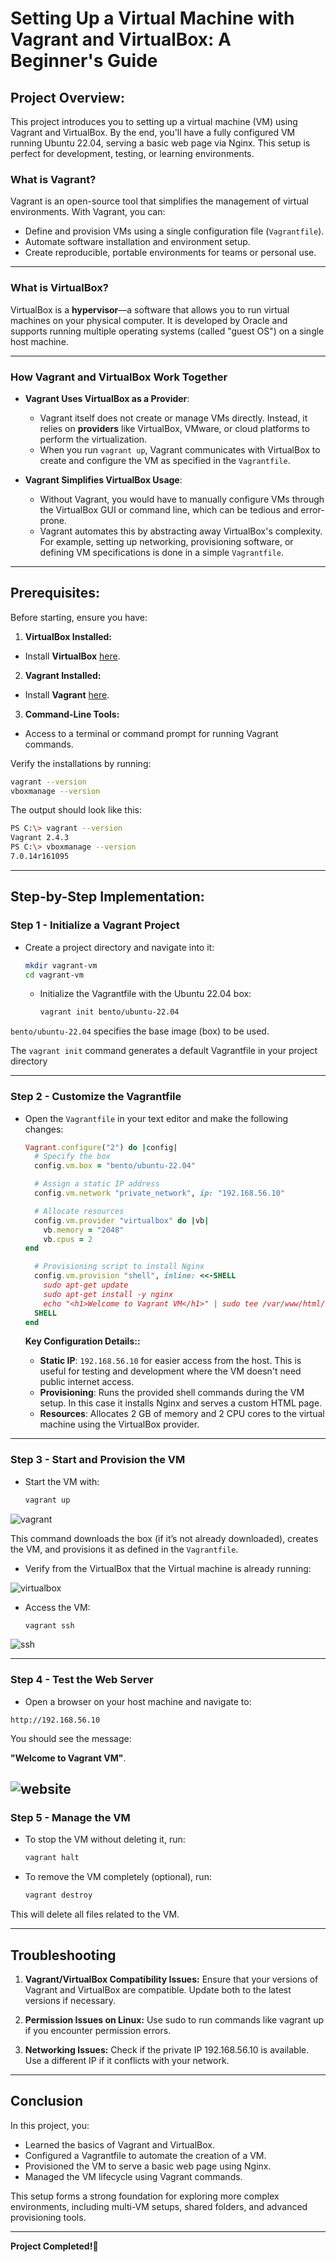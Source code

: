 # Setting Up a Virtual Machine with Vagrant and VirtualBox: A Beginner's Guide

## Project Overview:

This project introduces you to setting up a virtual machine (VM) using Vagrant and VirtualBox. By the end, you'll have a fully configured VM running Ubuntu 22.04, serving a basic web page via Nginx. This setup is perfect for development, testing, or learning environments.

### **What is Vagrant?**

Vagrant is an open-source tool that simplifies the management of virtual environments. With Vagrant, you can:

- Define and provision VMs using a single configuration file (`Vagrantfile`).
- Automate software installation and environment setup.
- Create reproducible, portable environments for teams or personal use.

---

### **What is VirtualBox?**
VirtualBox is a **hypervisor**—a software that allows you to run virtual machines on your physical computer. It is developed by Oracle and supports running multiple operating systems (called "guest OS") on a single host machine.

---

### **How Vagrant and VirtualBox Work Together**
- **Vagrant Uses VirtualBox as a Provider**:
    - Vagrant itself does not create or manage VMs directly. Instead, it relies on **providers** like VirtualBox, VMware, or cloud platforms to perform the virtualization.
    - When you run `vagrant up`, Vagrant communicates with VirtualBox to create and configure the VM as specified in the `Vagrantfile`.

- **Vagrant Simplifies VirtualBox Usage**:
    - Without Vagrant, you would have to manually configure VMs through the VirtualBox GUI or command line, which can be tedious and error-prone.
    - Vagrant automates this by abstracting away VirtualBox's complexity. For example, setting up networking, provisioning software, or defining VM specifications is done in a simple `Vagrantfile`.
---

## Prerequisites:
Before starting, ensure you have:

1. **VirtualBox Installed:**
  - Install **VirtualBox** [here](https://www.virtualbox.org/).

2. **Vagrant Installed:**
  - Install **Vagrant** [here](https://developer.hashicorp.com/vagrant/install).

3. **Command-Line Tools:**
- Access to a terminal or command prompt for running Vagrant commands.

Verify the installations by running:

   ```bash
   vagrant --version
   vboxmanage --version
   ```

The output should look like this:

```bash
PS C:\> vagrant --version
Vagrant 2.4.3
PS C:\> vboxmanage --version
7.0.14r161095
```
---

## Step-by-Step Implementation:


### Step 1 - Initialize a Vagrant Project

- Create a project directory and navigate into it:

    ```bash
    mkdir vagrant-vm
    cd vagrant-vm
    ```

  - Initialize the Vagrantfile with the Ubuntu 22.04 box:
    ```bash
    vagrant init bento/ubuntu-22.04
    ```
`bento/ubuntu-22.04` specifies the base image (box) to be used.

The `vagrant init` command generates a default Vagrantfile in your project directory

---

### Step 2 - Customize the Vagrantfile

- Open the `Vagrantfile` in your text editor and make the following changes:

   ```ruby
   Vagrant.configure("2") do |config|
     # Specify the box
     config.vm.box = "bento/ubuntu-22.04"

     # Assign a static IP address
     config.vm.network "private_network", ip: "192.168.56.10"
   
     # Allocate resources
     config.vm.provider "virtualbox" do |vb|
       vb.memory = "2048"
       vb.cpus = 2
   end

     # Provisioning script to install Nginx
     config.vm.provision "shell", inline: <<-SHELL
       sudo apt-get update
       sudo apt-get install -y nginx
       echo "<h1>Welcome to Vagrant VM</h1>" | sudo tee /var/www/html/index.html
     SHELL
   end
   ```

   **Key Configuration Details::**
  - **Static IP**: `192.168.56.10` for easier access from the host. This is useful for testing and development where the VM doesn't need public internet access.
  - **Provisioning**: Runs the provided shell commands during the VM setup. In this case it installs Nginx and serves a custom HTML page.
  - **Resources**: Allocates 2 GB of memory and 2 CPU cores to the virtual machine using the VirtualBox provider.

---

### Step 3 - Start and Provision the VM

- Start the VM with:

    ```bash
    vagrant up
    ```
![vagrant](images/vagrantup.png)

This command downloads the box (if it’s not already downloaded), creates the VM, and provisions it as defined in the `Vagrantfile`.

- Verify from the VirtualBox that the Virtual machine is already running:

![virtualbox](images/vb2.png)

- Access the VM:
    ```bash
    vagrant ssh
    ```
    
![ssh](images/ssh.png)

---

### Step 4 - Test the Web Server

- Open a browser on your host machine and navigate to:

```arduino
http://192.168.56.10
```

You should see the message: 

**"Welcome to Vagrant VM"**.

![website](images/website.png)
---

### Step 5 - Manage the VM
  - To stop the VM without deleting it, run:
    ```bash
    vagrant halt
    ```
  - To remove the VM completely (optional), run:
    ```bash
    vagrant destroy
    ```
This will delete all files related to the VM.

---

## Troubleshooting

1. **Vagrant/VirtualBox Compatibility Issues:**
Ensure that your versions of Vagrant and VirtualBox are compatible. Update both to the latest versions if necessary.

2. **Permission Issues on Linux:**
Use sudo to run commands like vagrant up if you encounter permission errors.

3. **Networking Issues:**
Check if the private IP 192.168.56.10 is available. Use a different IP if it conflicts with your network.

---

## Conclusion

In this project, you:

- Learned the basics of Vagrant and VirtualBox.
- Configured a Vagrantfile to automate the creation of a VM.
- Provisioned the VM to serve a basic web page using Nginx.
- Managed the VM lifecycle using Vagrant commands.

This setup forms a strong foundation for exploring more complex environments, including multi-VM setups, shared folders, and advanced provisioning tools. 

---

**Project Completed!🎉**
